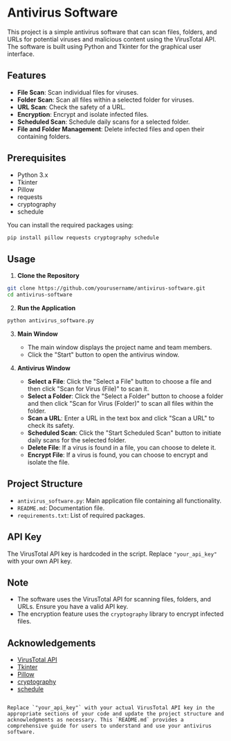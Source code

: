 # Antivirus Software

This project is a simple antivirus software that can scan files, folders, and URLs for potential viruses and malicious content using the VirusTotal API. The software is built using Python and Tkinter for the graphical user interface.

## Features

- **File Scan**: Scan individual files for viruses.
- **Folder Scan**: Scan all files within a selected folder for viruses.
- **URL Scan**: Check the safety of a URL.
- **Encryption**: Encrypt and isolate infected files.
- **Scheduled Scan**: Schedule daily scans for a selected folder.
- **File and Folder Management**: Delete infected files and open their containing folders.

## Prerequisites

- Python 3.x
- Tkinter
- Pillow
- requests
- cryptography
- schedule

You can install the required packages using:

```bash
pip install pillow requests cryptography schedule
```

## Usage

1. **Clone the Repository**

```bash
git clone https://github.com/yourusername/antivirus-software.git
cd antivirus-software
```

2. **Run the Application**

```bash
python antivirus_software.py
```

3. **Main Window**

   - The main window displays the project name and team members.
   - Click the "Start" button to open the antivirus window.

4. **Antivirus Window**

   - **Select a File**: Click the "Select a File" button to choose a file and then click "Scan for Virus (File)" to scan it.
   - **Select a Folder**: Click the "Select a Folder" button to choose a folder and then click "Scan for Virus (Folder)" to scan all files within the folder.
   - **Scan a URL**: Enter a URL in the text box and click "Scan a URL" to check its safety.
   - **Scheduled Scan**: Click the "Start Scheduled Scan" button to initiate daily scans for the selected folder.
   - **Delete File**: If a virus is found in a file, you can choose to delete it.
   - **Encrypt File**: If a virus is found, you can choose to encrypt and isolate the file.

## Project Structure

- `antivirus_software.py`: Main application file containing all functionality.
- `README.md`: Documentation file.
- `requirements.txt`: List of required packages.

## API Key

The VirusTotal API key is hardcoded in the script. Replace `"your_api_key"` with your own API key.

## Note

- The software uses the VirusTotal API for scanning files, folders, and URLs. Ensure you have a valid API key.
- The encryption feature uses the `cryptography` library to encrypt infected files.

## Acknowledgements

- [VirusTotal API](https://www.virustotal.com/)
- [Tkinter](https://docs.python.org/3/library/tkinter.html)
- [Pillow](https://python-pillow.org/)
- [cryptography](https://cryptography.io/)
- [schedule](https://github.com/dbader/schedule)
```

Replace `"your_api_key"` with your actual VirusTotal API key in the appropriate sections of your code and update the project structure and acknowledgments as necessary. This `README.md` provides a comprehensive guide for users to understand and use your antivirus software.
